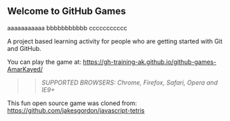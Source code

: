 ## Welcome to GitHub Games

aaaaaaaaaaa
bbbbbbbbbbb
ccccccccccc

A project based learning activity for people who are getting started with Git and GitHub.

You can play the game at: https://gh-training-ak.github.io/github-games-AmarKayed/

>> _*SUPPORTED BROWSERS*: Chrome, Firefox, Safari, Opera and IE9+_

This fun open source game was cloned from: https://github.com/jakesgordon/javascript-tetris
